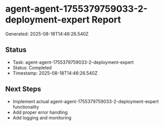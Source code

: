 # agent-agent-1755379759033-2-deployment-expert Report

Generated: 2025-08-18T14:46:26.540Z

## Status
- Task: agent-agent-1755379759033-2-deployment-expert
- Status: Completed
- Timestamp: 2025-08-18T14:46:26.540Z

## Next Steps
- Implement actual agent-agent-1755379759033-2-deployment-expert functionality
- Add proper error handling
- Add logging and monitoring
